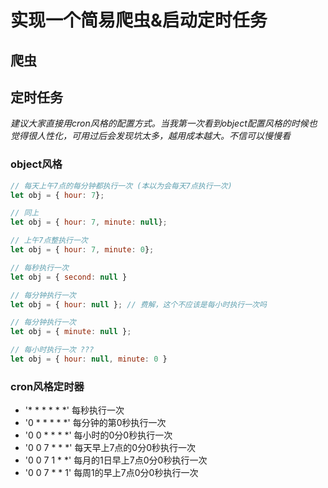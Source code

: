 # 实现一个简易爬虫&启动定时任务

## 爬虫


## 定时任务
*建议大家直接用cron风格的配置方式。当我第一次看到object配置风格的时候也觉得很人性化，可用过后会发现坑太多，越用成本越大。不信可以慢慢看*

### object风格

``` javascript
// 每天上午7点的每分钟都执行一次 (本以为会每天7点执行一次)
let obj = { hour: 7};

// 同上
let obj = { hour: 7, minute: null};

// 上午7点整执行一次
let obj = { hour: 7, minute: 0};

// 每秒执行一次
let obj = { second: null }

// 每分钟执行一次
let obj = { hour: null }; // 费解，这个不应该是每小时执行一次吗

// 每分钟执行一次
let obj = { minute: null };

// 每小时执行一次 ???
let obj = { hour: null, minute: 0 }
```

### cron风格定时器
* '* * * * * *' 每秒执行一次
* '0 * * * * *' 每分钟的第0秒执行一次
* '0 0 * * * *' 每小时的0分0秒执行一次
* '0 0 7 * * *' 每天早上7点的0分0秒执行一次
* '0 0 7 1 * *' 每月的1日早上7点0分0秒执行一次
* '0 0 7 * * 1' 每周1的早上7点0分0秒执行一次





